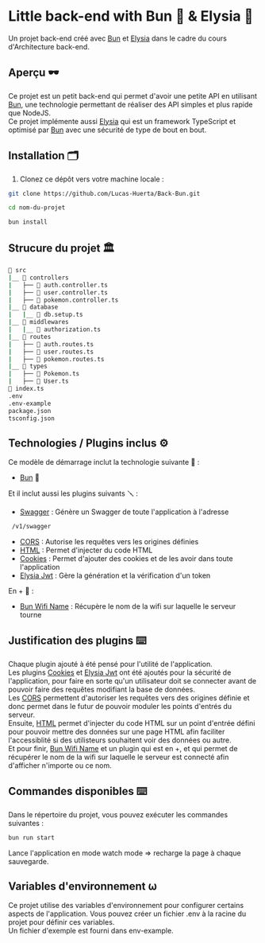 # Little back-end with Bun 🍡 & Elysia 🐺

Un projet back-end créé avec [Bun](https://bun.sh/) et [Elysia](https://elysiajs.com/) dans le cadre du cours d'Architecture back-end.

## Aperçu 🕶️

Ce projet est un petit back-end qui permet d'avoir une petite API en utilisant [Bun](https://bun.sh/), une technologie permettant de réaliser des API simples et plus rapide que NodeJS.  
Ce projet implémente aussi [Elysia](https://elysiajs.com/) qui est un framework TypeScript et optimisé par [Bun](https://bun.sh/) avec une sécurité de type de bout en bout.

## Installation 🗂️

1. Clonez ce dépôt vers votre machine locale :

```bash
git clone https://github.com/Lucas-Huerta/Back-Bun.git

cd nom-du-projet

bun install
```

## Strucure du projet 🏛️

```bash
📁 src
|__ 📁 controllers
|   ├── 📄 auth.controller.ts
|   ├── 📄 user.controller.ts
|   ├── 📄 pokemon.controller.ts
|__ 📁 database
|   |__ 📄 db.setup.ts
|__ 📁 middlewares
|   |__ 📄 authorization.ts
|__ 📁 routes
|   ├── 📄 auth.routes.ts
|   ├── 📄 user.routes.ts
|   ├── 📄 pokemon.routes.ts
|__ 📁 types
|   ├── 📄 Pokemon.ts
|   ├── 📄 User.ts
📄 index.ts
.env
.env-example
package.json
tsconfig.json
```

## Technologies / Plugins inclus ⚙️

Ce modèle de démarrage inclut la technologie suivante 🧰 :

-   [Bun](https://bun.sh/) 🍡

Et il inclut aussi les plugins suivants 🪛 :

-   [Swagger](https://github.com/elysiajs/elysia-swagger) : Génère un Swagger de toute l'application à l'adresse

```bash
 /v1/swagger
```

-   [CORS](https://github.com/elysiajs/elysia-cors) : Autorise les requêtes vers les origines définies
-   [HTML](https://github.com/elysiajs/elysia-html) : Permet d'injecter du code HTML
-   [Cookies](https://github.com/elysiajs/elysia-cookie) : Permet d'ajouter des cookies et de les avoir dans toute l'application
-   [Elysia Jwt](https://github.com/elysiajs/elysia-jwt) : Gère la génération et la vérification d'un token

En + 🐣 :

-   [Bun Wifi Name](https://github.com/wobsoriano/bun-wifi-name) : Récupère le nom de la wifi sur laquelle le serveur tourne

## Justification des plugins ⌨️

Chaque plugin ajouté à été pensé pour l'utilité de l'application.  
Les plugins [Cookies](https://github.com/elysiajs/elysia-cookie) et [Elysia Jwt](https://github.com/elysiajs/elysia-jwt) ont été ajoutés pour la sécurité de l'application, pour faire en sorte qu'un utilisateur doit se connecter avant de pouvoir faire des requêtes modifiant la base de données.  
Les [CORS](https://github.com/elysiajs/elysia-cors) permettent d'autoriser les requêtes vers des origines définie et donc permet dans le futur de pouvoir moduler les points d'entrés du serveur.  
Ensuite, [HTML](https://github.com/elysiajs/elysia-html) permet d'injecter du code HTML sur un point d'entrée défini pour pouvoir mettre des données sur une page HTML afin faciliter l'accessiblité si des utilisteurs souhaitent voir des données ou autre.  
Et pour finir, [Bun Wifi Name](https://github.com/wobsoriano/bun-wifi-name) et un plugin qui est en +, et qui permet de récupérer le nom de la wifi sur laquelle le serveur est connecté afin d'afficher n'importe ou ce nom.

## Commandes disponibles ⌨️

Dans le répertoire du projet, vous pouvez exécuter les commandes suivantes :

```bash
bun run start
```

Lance l'application en mode watch mode => recharge la page à chaque sauvegarde.

## Variables d'environnement ⍵

Ce projet utilise des variables d'environnement pour configurer certains aspects de l'application. Vous pouvez créer un fichier .env à la racine du projet pour définir ces variables.  
Un fichier d'exemple est fourni dans env-example.
